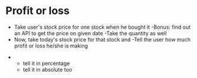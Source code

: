 # Profit or loss
- Take user's stock price for one stock when he bought it
-Bonus: find out an API to get the price on given date
-Take the quantity as well
- Now, take today's stock price for that stock and
-Tell the user how much profit or loss he/she is making
+
    + tell it in percentage
    + tell it in absolute too
